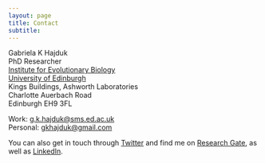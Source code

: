 ```yaml
---
layout: page
title: Contact
subtitle:
---
```


Gabriela K Hajduk   
PhD Researcher  
[Institute for Evolutionary Biology](http://www.ed.ac.uk/biology/evolutionary-biology)  
[University of Edinburgh](http://www.ed.ac.uk)  
Kings Buildings, Ashworth Laboratories  
Charlotte Auerbach Road  
Edinburgh EH9 3FL

Work: <g.k.hajduk@sms.ed.ac.uk>  
Personal: <gkhajduk@gmail.com>

You can also get in touch through [Twitter](https://twitter.com/AmidstScience) and find me on [Research Gate](https://www.researchgate.net/profile/Gabriela_Hajduk), as well as [LinkedIn](https://www.linkedin.com/in/gabriela-karolina-hajduk-99441639).
